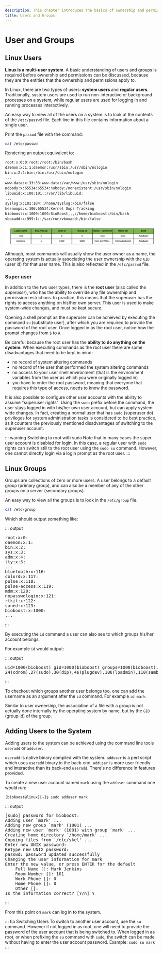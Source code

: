 ```yaml
---
description: This chapter introduces the basics of ownership and permissions on a Linux system.
title: Users and Groups
---
```


# User and Groups

<!-- Linux is a multi-user OS ...... -->
<!-- TODO - Good Intro -->

## Linux Users

**Linux is a multi-user system**. A basic understanding of users and groups is required before ownership and permissions can be discussed, because they are the entities that the ownership and permissions apply to.

In Linux, there are two types of users: **system users** and **regular users**. Traditionally, system users are used to run non-interactive or background processes on a system, while regular users are used for logging in and running processes interactively.

An easy way to view all of the users on a system is to look at the contents of the `/etc/passwd` file. Each line in this file contains information about a single user.

Print the `passwd` file with the command:

```bash
cat /etc/passwd
```

Rendering an output equivalent to:

```bash
root:x:0:0:root:/root:/bin/bash
daemon:x:1:1:daemon:/usr/sbin:/usr/sbin/nologin
bin:x:2:2:bin:/bin:/usr/sbin/nologin
...
www-data:x:33:33:www-data:/var/www:/usr/sbin/nologin
nobody:x:65534:65534:nobody:/nonexistent:/usr/sbin/nologin
libuuid:x:100:101::/var/lib/libuuid:
...
syslog:x:101:104::/home/syslog:/bin/false
kernoops:x:106:65534:Kernel Oops Tracking
bioboost:x:1000:1000:BioBoost,,,:/home/bioboost:/bin/bash
vboxadd:x:999:1::/var/run/vboxadd:/bin/false
```

![passwd entries](./img/passwd_entries.png)

Although, most commands will usually show the user owner as a name, the operating system is actually associating the user ownership with the `UID` (user id) for that user name. This is also reflected in the `/etc/passwd` file.

### Super user

In addition to the two user types, there is the **root user** (also called the *superuser*), who has the ability to override any file ownership and permission restrictions. In practice, this means that the superuser has the rights to access anything on his/her own server. This user is used to make system-wide changes, and must be kept secure.

Opening a shell prompt as the superuser can be achieved by executing the command `su` (substitute user), after which you are required to provide the password of the root user. Once logged in as the root user, notice how the prompt changes from `$` to `#`.

Be careful because the root user has the **ability to do anything on the system**. When executing commands as the root user there are some disadvantages that need to be kept in mind:

* no record of system altering commands
* no record of the user that performed the system altering commands
* no access to your user shell environment (that is the environment variables from the user as which you were originally logged in)
* you have to enter the root password, meaning that everyone that requires this type of access, needs to know the password.

It is also possible to configure other user accounts with the ability to assume "superuser rights". Using the `sudo` prefix before the command, the user stays logged in with his/her own user account, but can apply system wide changes. In fact, creating a normal user that has `sudo` (superuser do) privileges for system administration tasks is considered to be best practice, as it counters the previously mentioned disadvantages of switching to the superuser account.

::: warning Switching to root with sudo
Note that in many cases the super user account is disabled for login. In this case, a regular user with `sudo` rights can switch still to the root user using the `sudo su` command. However, one cannot directly login via a login prompt as the root user.
:::

## Linux Groups

Groups are collections of zero or more users. A user belongs to a default group (primary group), and can also be a member of any of the other groups on a server (secondary groups).

An easy way to view all the groups is to look in the `/etc/group` file.

```bash
cat /etc/group
```

Which should output something like:

::: output
<pre>
root:x:0:
daemon:x:1:
bin:x:2:
sys:x:3:
adm:x:4:
tty:x:5:
...
bluetooth:x:116:
colord:x:117:
pulse:x:118:
pulse-access:x:119:
mdm:x:120:
nopasswdlogin:x:121:
rtkit:x:122:
saned:x:123:
bioboost:x:1000:
...
</pre>
:::

By executing the `id` command a user can also see to which groups his/her account belongs.

For example `id` would output:

::: output
<pre>
uid=1000(bioboost) gid=1000(bioboost) groups=1000(bioboost),4(adm),
24(cdrom),27(sudo),30(dip),46(plugdev),108(lpadmin),110(sambashare)
</pre>
:::

To checkout which groups another user belongs too, one can add the username as an argument after the `id` command. For example `id mark`.

Similar to user ownership, the association of a file with a group is not actually done internally by the operating system by name, but by the `GID` (group id) of the group.

## Adding Users to the System

<!-- Needs some refactoring later on -->

Adding users to the system can be achieved using the command line tools `useradd` or `adduser`.

`useradd` is native binary compiled with the system. `adduser` is a perl script which uses `useradd` binary in the back-end. `adduser` is more user friendly and interactive than its back-end `useradd`. There's no difference in features provided.

To create a new user account named `mark` using the `adduser` command one would run:

```bash
[bioboost@linux][~]$ sudo adduser mark
```

::: output
<pre>
[sudo] password for bioboost:               
Adding user `mark' ...
Adding new group `mark' (1001) ...
Adding new user `mark' (1001) with group `mark' ...
Creating home directory `/home/mark' ...
Copying files from `/etc/skel' ...
Enter new UNIX password: 
Retype new UNIX password: 
passwd: password updated successfully
Changing the user information for mark
Enter the new value, or press ENTER for the default
	Full Name []: Mark Jenkins
	Room Number []: 101
	Work Phone []: 0
	Home Phone []: 0
	Other []: 
Is the information correct? [Y/n] Y
</pre>
:::

From this point on `mark` can log in to the system.

::: tip Switching Users
To switch to another user account, use the `su` command. However if not logged in as root, one will need to provide the password of the user account that is being switched to. When logged in as root, or when prefixing the `su` command with `sudo`, the switch can be made without having to enter the user account password. Example: `sudo su mark`
:::

<!-- TODO - Now add a user using useradd. Show that there is no homedir and no password is requested. What flags and options are needed: -m for homedir for example -->
















<!-- TODO - Also discuss:  -->
<!-- userdel	Deletes a user account and related files.
usermod	Modifies a user account.
addgroup	Adds a group to the system. =>
delgroup	Removes a group from the system.
passwd	Changes user password.
Locking an account
Create group for example for 'students'
Add multiple accounts to the group users -->